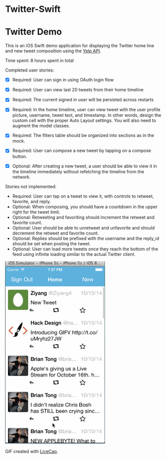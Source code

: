 Twitter-Swift
=============
# Twitter Demo

This is an iOS Swift demo application for displaying the Twitter home line and new tweet composition using the [Yelp API](https://dev.twitter.com/overview/documentation).

Time spent: 8 hours spent in total

Completed user stories:

 * [x] Required: User can sign in using OAuth login flow
 * [x] Required: User can view last 20 tweets from their home timeline
 * [x] Required: The current signed in user will be persisted across restarts
 * [x] Required: In the home timeline, user can view tweet with the user profile picture, username, tweet text, and timestamp. In other words, design the custom cell with the proper Auto Layout settings. You will also need to augment the model classes.
 * [x] Required: The filters table should be organized into sections as in the mock.
 * [x] Required: User can compose a new tweet by tapping on a compose button.
 * [x] Optional: After creating a new tweet, a user should be able to view it in the timeline immediately without refetching the timeline from the network.


Stories not implemented:
 * Required: User can tap on a tweet to view it, with controls to retweet, favorite, and reply.
 * Optional: When composing, you should have a countdown in the upper right for the tweet limit.
 * Optional: Retweeting and favoriting should increment the retweet and favorite count.
 * Optional: User should be able to unretweet and unfavorite and should decrement the retweet and favorite count.
 * Optional: Replies should be prefixed with the username and the reply_id should be set when posting the tweet.
 * Optional: User can load more tweets once they reach the bottom of the feed using infinite loading similar to the actual Twitter client.

![Video Walkthrough](twitter.gif)

GIF created with [LiceCap](http://www.cockos.com/licecap/).
